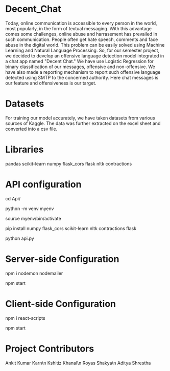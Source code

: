 # Decent_Chat
Today, online communication is accessible to every person in the world, most popularly, in the form of textual messaging. With this advantage comes some challenges, online abuse and harrasement has prevailed in such communication. People often get hate speech, comments and face abuse in the digital world. This problem can be easily solved using Machine Learning and Natural Language Processing. So, for our semester project, we decided to develop an offensive language detection model integrated in a chat app named "Decent Chat." We have use Logistic Regression for binary classification of our messages, offensive and non-offensive. We have also made a reporting mechanism to report such offensive language detected using SMTP to the concerned authority. Here chat messages is our feature and offensiveness is our target.
# Datasets
For training our model accurately, we have taken datasets from various sources of Kaggle. The data was further extracted on the excel sheet and converted into a csv file.
# Libraries
pandas
scikit-learn
numpy
flask_cors
flask
nltk
contractions
# API configuration
cd Api/

python -m venv myenv

source myenv/bin/activate

pip install numpy flask_cors scikit-learn nltk contractions flask

python api.py

# Server-side Configuration
 npm i nodemon nodemailer

 npm start

# Client-side Configuration
 npm i react-scripts

 npm start

# Project Contributors
Ankit Kumar Karn\n
Kshitiz Khanal\n
Royas Shakya\n
Aditya Shrestha
